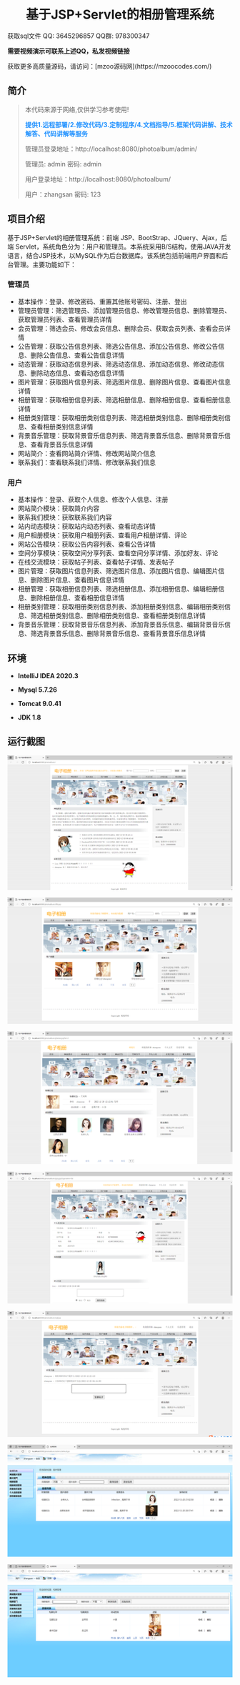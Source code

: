 <p><h1 align="center">基于JSP+Servlet的相册管理系统</h1></p>

<p> 获取sql文件 QQ: 3645296857 QQ群: 978300347 </p>
<b> 需要视频演示可联系上述QQ，私发视频链接 </b>
<p> 获取更多高质量源码，请访问：[mzoo源码网](https://mzoocodes.com/)</p>

## 简介

> 本代码来源于网络,仅供学习参考使用!
>
> <b style="color: dodgerblue"> 提供1.远程部署/2.修改代码/3.定制程序/4.文档指导/5.框架代码讲解、技术解答、代码讲解等服务 </b>
>
> 管理员登录地址：http://localhost:8080/photoalbum/admin/
>
> 管理员: admin 密码: admin
>
> 用户登录地址：http://localhost:8080/photoalbum/
> 
> 用户：zhangsan 密码: 123

## 项目介绍

基于JSP+Servlet的相册管理系统：前端 JSP、BootStrap、JQuery、Ajax，后端 Servlet，系统角色分为：用户和管理员。本系统采用B/S结构，使用JAVA开发语言，结合JSP技术，以MySQL作为后台数据库。该系统包括前端用户界面和后台管理。主要功能如下：

### 管理员
- 基本操作：登录、修改密码、重置其他账号密码、注册、登出
- 管理员管理：筛选管理员、添加管理员信息、修改管理员信息、删除管理员、获取管理员列表、查看管理员详情
- 会员管理：筛选会员、修改会员信息、删除会员、获取会员列表、查看会员详情
- 公告管理：获取公告信息列表、筛选公告信息、添加公告信息、修改公告信息、删除公告信息、查看公告信息详情
- 动态管理：获取动态信息列表、筛选动态信息、添加动态信息、修改动态信息、删除动态信息、查看动态信息详情
- 图片管理：获取图片信息列表、筛选图片信息、删除图片信息、查看图片信息详情
- 相册管理：获取相册信息列表、筛选相册信息、删除相册信息、查看相册信息详情
- 相册类别管理：获取相册类别信息列表、筛选相册类别信息、删除相册类别信息、查看相册类别信息详情
- 背景音乐管理：获取背景音乐信息列表、筛选背景音乐信息、删除背景音乐信息、查看背景音乐信息详情
- 网站简介：查看网站简介详情、修改网站简介信息
- 联系我们：查看联系我们详情、修改联系我们信息

### 用户
- 基本操作：登录、获取个人信息、修改个人信息、注册
- 网站简介模块：获取简介内容
- 联系我们模块：获取联系我们内容
- 站内动态模块：获取站内动态列表、查看动态详情
- 用户相册模块：获取用户相册列表、查看用户相册详情、评论
- 网站公告模块：获取公告内容列表、查看公告详情
- 空间分享模块：获取空间分享列表、查看空间分享详情、添加好友、评论
- 在线交流模块：获取帖子列表、查看帖子详情、发表帖子
- 图片管理：获取图片信息列表、筛选图片信息、添加图片信息、编辑图片信息、删除图片信息、查看图片信息详情
- 相册管理：获取相册信息列表、筛选相册信息、添加相册信息、编辑相册信息、删除相册信息、查看相册信息详情
- 相册类别管理：获取相册类别信息列表、添加相册类别信息、编辑相册类别信息、筛选相册类别信息、删除相册类别信息、查看相册类别信息详情
- 背景音乐管理：获取背景音乐信息列表、添加背景音乐信息、编辑背景音乐信息、筛选背景音乐信息、删除背景音乐信息、查看背景音乐信息详情

## 环境

- <b>IntelliJ IDEA 2020.3</b>

- <b>Mysql 5.7.26</b>

- <b>Tomcat 9.0.41</b>

- <b>JDK 1.8</b>


## 运行截图
![](screenshot/1.png)

![](screenshot/2.png)

![](screenshot/3.png)

![](screenshot/4.png)

![](screenshot/5.png)

![](screenshot/6.png)

![](screenshot/7.png)

